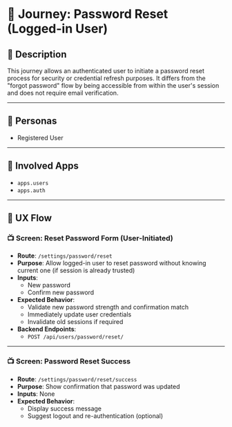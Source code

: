 

# 📝 Journey: Password Reset (Logged-in User)

## 📌 Description

This journey allows an authenticated user to initiate a password reset process for security or credential refresh purposes. It differs from the "forgot password" flow by being accessible from within the user's session and does not require email verification.

---

## 👥 Personas

- Registered User

---

## 🧩 Involved Apps

- `apps.users`
- `apps.auth`

---

## 🧭 UX Flow

### 📺 Screen: Reset Password Form (User-Initiated)

- **Route**: `/settings/password/reset`
- **Purpose**: Allow logged-in user to reset password without knowing current one (if session is already trusted)
- **Inputs**:
  - New password
  - Confirm new password
- **Expected Behavior**:
  - Validate new password strength and confirmation match
  - Immediately update user credentials
  - Invalidate old sessions if required
- **Backend Endpoints**:
  - `POST /api/users/password/reset/`

---

### 📺 Screen: Password Reset Success

- **Route**: `/settings/password/reset/success`
- **Purpose**: Show confirmation that password was updated
- **Inputs**: None
- **Expected Behavior**:
  - Display success message
  - Suggest logout and re-authentication (optional)
